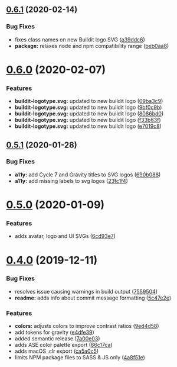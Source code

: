 ## [0.6.1](https://github.com/buildit/gravity-particles/compare/v0.6.0...v0.6.1) (2020-02-14)


### Bug Fixes

* fixes class names on new Buildit logo SVG ([a39ddc6](https://github.com/buildit/gravity-particles/commit/a39ddc6c7689ad4efc42637f213b11886ca91406))
* **package:** relaxes node and npm compatibility range ([beb0aa8](https://github.com/buildit/gravity-particles/commit/beb0aa8978ba2c70a9aac8996fe0e6d5b29457bf))

# [0.6.0](https://github.com/buildit/gravity-particles/compare/v0.5.1...v0.6.0) (2020-02-07)


### Features

* **buildit-logotype.svg:** updated to new buildit logo ([09ba3c9](https://github.com/buildit/gravity-particles/commit/09ba3c9863b7087b9f6f9d9e064b10786baf8b84))
* **buildit-logotype.svg:** updated to new buildit logo ([9bf0c9b](https://github.com/buildit/gravity-particles/commit/9bf0c9bc0afab084f7d2af1810b55d1aefcc1784))
* **buildit-logotype.svg:** updated to new buildit logo ([8086bd0](https://github.com/buildit/gravity-particles/commit/8086bd009db0b0f9bb840373cb3d6efdbedc13bd))
* **buildit-logotype.svg:** updated to new buildit logo ([f33b63f](https://github.com/buildit/gravity-particles/commit/f33b63f0c5b4d5c3e903e1281ef14989952b2f89))
* **buildit-logotype.svg:** updated to new buildit logo ([e7019c8](https://github.com/buildit/gravity-particles/commit/e7019c808e4bcf9f0779daf6e6ffb44ee637cc89))

## [0.5.1](https://github.com/buildit/gravity-particles/compare/v0.5.0...v0.5.1) (2020-01-28)


### Bug Fixes

* **a11y:** add Cycle 7 and Gravity titles to SVG logos ([690b088](https://github.com/buildit/gravity-particles/commit/690b0881b6a80e3abfec99ea637951b9fa44e1ca))
* **a11y:** add missing labels to svg logos ([23fc1f4](https://github.com/buildit/gravity-particles/commit/23fc1f40345dcef57608e63cfeb515f42f24d758))

# [0.5.0](https://github.com/buildit/gravity-particles/compare/v0.4.0...v0.5.0) (2020-01-09)


### Features

* adds avatar, logo and UI SVGs ([6cd93e7](https://github.com/buildit/gravity-particles/commit/6cd93e7e6e28cbea7de33d8c77ef9ca29bec80cc))

# [0.4.0](https://github.com/buildit/gravity-particles/compare/v0.3.0...v0.4.0) (2019-12-11)


### Bug Fixes

* resolves issue causing warnings in build output ([7559504](https://github.com/buildit/gravity-particles/commit/7559504415cbe99a3d0901b0ecf552e7fa84dfed))
* **readme:** adds info about commit message formatting ([5c47e2e](https://github.com/buildit/gravity-particles/commit/5c47e2e115b22fb5cf1b265145fa25be79ef8cea))


### Features

* **colors:** adjusts colors to improve contrast ratios ([9ed4d58](https://github.com/buildit/gravity-particles/commit/9ed4d5801b72d85f426532ee6331ccaf1ccf5191))
* add tokens for gravity ([e4dfe39](https://github.com/buildit/gravity-particles/commit/e4dfe39d7af296fb9f93929ed62f4e257064ad08))
* added semantic release ([7a00e03](https://github.com/buildit/gravity-particles/commit/7a00e03e164f365c512ee89cc572d32446772c98))
* adds ASE color palette export ([86c17ca](https://github.com/buildit/gravity-particles/commit/86c17ca31f645d67de182eb65023ca89f322048d))
* adds macOS .clr export ([ca5a0c5](https://github.com/buildit/gravity-particles/commit/ca5a0c53be2f54b24a4283df62f00f57a89ff25d))
* limits NPM package files to SASS & JS only ([4a8f51e](https://github.com/buildit/gravity-particles/commit/4a8f51ecda9a23be6e6a48a5c6fe9584e16e9f1a))
